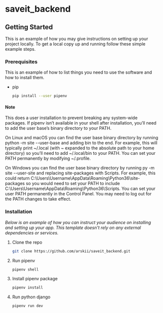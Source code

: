 # saveit_backend

<!-- GETTING STARTED -->
## Getting Started

This is an example of how you may give instructions on setting up your project locally.
To get a local copy up and running follow these simple example steps.

### Prerequisites

This is an example of how to list things you need to use the software and how to install them.
* pip
  ```sh
  pip install --user pipenv
  ```
#### Note
This does a user installation to prevent breaking any system-wide packages. If pipenv isn’t available in your shell after installation, you’ll need to add the user base’s binary directory to your PATH.

On Linux and macOS you can find the user base binary directory by running python -m site --user-base and adding bin to the end. For example, this will typically print ~/.local (with ~ expanded to the absolute path to your home directory) so you’ll need to add ~/.local/bin to your PATH. You can set your PATH permanently by modifying ~/.profile.

On Windows you can find the user base binary directory by running py -m site --user-site and replacing site-packages with Scripts. For example, this could return C:\Users\Username\AppData\Roaming\Python36\site-packages so you would need to set your PATH to include C:\Users\Username\AppData\Roaming\Python36\Scripts. You can set your user PATH permanently in the Control Panel. You may need to log out for the PATH changes to take effect.

### Installation

_Below is an example of how you can instruct your audience on installing and setting up your app. This template doesn't rely on any external dependencies or services._

1. Clone the repo
   ```sh
   git clone https://github.com/arskii/saveit_backend.git
   ```
2. Run pipenv
   ```sh
   pipenv shell
   ```
3. Install pipenv package
   ```sh
   pipenv install
   ```
3. Run python django
   ```sh
   pipenv run dev
   ```
